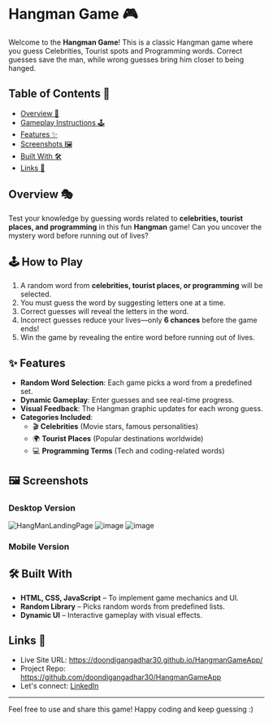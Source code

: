 # Hangman Game 🎮

Welcome to the **Hangman Game**! This is a classic Hangman game where you guess Celebrities, Tourist spots and Programming words. Correct guesses save the man, while wrong guesses bring him closer to being hanged.

## Table of Contents 📖

- [Overview 🎯](#overview-)
- [Gameplay Instructions 🕹️](#how-to-play)
- [Features ✨](#features-)
- [Screenshots 🖼️](#screenshots-️)
- [Built With 🛠️](#built-with-️)
- [Links 📌](#links-)

## Overview 🎭

Test your knowledge by guessing words related to **celebrities, tourist places, and programming** in this fun **Hangman** game! Can you uncover the mystery word before running out of lives?

## 🕹️ How to Play  

1. A random word from **celebrities, tourist places, or programming** will be selected.  
2. You must guess the word by suggesting letters one at a time.  
3. Correct guesses will reveal the letters in the word.  
4. Incorrect guesses reduce your lives—only **6 chances** before the game ends!  
5. Win the game by revealing the entire word before running out of lives.  

## ✨ Features  

- **Random Word Selection**: Each game picks a word from a predefined set.  
- **Dynamic Gameplay**: Enter guesses and see real-time progress.  
- **Visual Feedback**: The Hangman graphic updates for each wrong guess.  
- **Categories Included**:  
  - 🎬 **Celebrities** (Movie stars, famous personalities)  
  - 🌍 **Tourist Places** (Popular destinations worldwide)  
  - 💻 **Programming Terms** (Tech and coding-related words)  

## 🖼️ Screenshots  

### **Desktop Version**  
![HangManLandingPage](https://github.com/user-attachments/assets/ba1c8f4d-a815-4a89-9bba-f75227e552e7)
![image](https://github.com/user-attachments/assets/ac78104c-86d5-48d5-a77e-ba18343e0e2e)
![image](https://github.com/user-attachments/assets/c38028c2-189f-40d6-b7ad-914b8d0b3b27)

### **Mobile Version**  



## 🛠️ Built With  

- **HTML, CSS, JavaScript** – To implement game mechanics and UI.  
- **Random Library** – Picks random words from predefined lists.  
- **Dynamic UI** – Interactive gameplay with visual effects.  

  
## Links 📌

- Live Site URL: https://doondigangadhar30.github.io/HangmanGameApp/
- Project Repo: https://github.com/doondigangadhar30/HangmanGameApp
- Let's connect: [LinkedIn](https://www.linkedin.com/in/doondi/) 

---

Feel free to use and share this game! Happy coding and keep guessing :)
